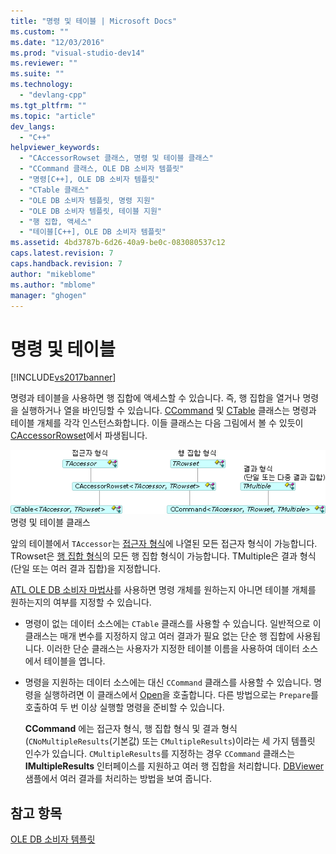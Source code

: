 ```yaml
---
title: "명령 및 테이블 | Microsoft Docs"
ms.custom: ""
ms.date: "12/03/2016"
ms.prod: "visual-studio-dev14"
ms.reviewer: ""
ms.suite: ""
ms.technology: 
  - "devlang-cpp"
ms.tgt_pltfrm: ""
ms.topic: "article"
dev_langs: 
  - "C++"
helpviewer_keywords: 
  - "CAccessorRowset 클래스, 명령 및 테이블 클래스"
  - "CCommand 클래스, OLE DB 소비자 템플릿"
  - "명령[C++], OLE DB 소비자 템플릿"
  - "CTable 클래스"
  - "OLE DB 소비자 템플릿, 명령 지원"
  - "OLE DB 소비자 템플릿, 테이블 지원"
  - "행 집합, 액세스"
  - "테이블[C++], OLE DB 소비자 템플릿"
ms.assetid: 4bd3787b-6d26-40a9-be0c-083080537c12
caps.latest.revision: 7
caps.handback.revision: 7
author: "mikeblome"
ms.author: "mblome"
manager: "ghogen"
---
```

# 명령 및 테이블
[!INCLUDE[vs2017banner](../../assembler/inline/includes/vs2017banner.md)]

명령과 테이블을 사용하면 행 집합에 액세스할 수 있습니다. 즉, 행 집합을 열거나 명령을 실행하거나 열을 바인딩할 수 있습니다.  [CCommand](../../data/oledb/ccommand-class.md) 및 [CTable](../../data/oledb/ctable-class.md) 클래스는 명령과 테이블 개체를 각각 인스턴스화합니다.  이들 클래스는 다음 그림에서 볼 수 있듯이 [CAccessorRowset](../../data/oledb/caccessorrowset-class.md)에서 파생됩니다.  
  
 ![CCommand 및 CTable](../../data/oledb/media/vccommandstables.gif "vcCommandsTables")  
명령 및 테이블 클래스  
  
 앞의 테이블에서 `TAccessor`는 [접근자 형식](../../data/oledb/accessors-and-rowsets.md)에 나열된 모든 접근자 형식이 가능합니다.  TRowset은 [행 집합 형식](../../data/oledb/accessors-and-rowsets.md)의 모든 행 집합 형식이 가능합니다.  TMultiple은 결과 형식\(단일 또는 여러 결과 집합\)을 지정합니다.  
  
 [ATL OLE DB 소비자 마법사](../../atl/reference/atl-ole-db-consumer-wizard.md)를 사용하면 명령 개체를 원하는지 아니면 테이블 개체를 원하는지의 여부를 지정할 수 있습니다.  
  
-   명령이 없는 데이터 소스에는 `CTable` 클래스를 사용할 수 있습니다.  일반적으로 이 클래스는 매개 변수를 지정하지 않고 여러 결과가 필요 없는 단순 행 집합에 사용됩니다.  이러한 단순 클래스는 사용자가 지정한 테이블 이름을 사용하여 데이터 소스에서 테이블을 엽니다.  
  
-   명령을 지원하는 데이터 소스에는 대신 `CCommand` 클래스를 사용할 수 있습니다.  명령을 실행하려면 이 클래스에서 [Open](../../data/oledb/ccommand-open.md)을 호출합니다.  다른 방법으로는 `Prepare`를 호출하여 두 번 이상 실행할 명령을 준비할 수 있습니다.  
  
     **CCommand** 에는 접근자 형식, 행 집합 형식 및 결과 형식\(`CNoMultipleResults`\(기본값\) 또는  `CMultipleResults`\)이라는 세 가지 템플릿 인수가 있습니다.  `CMultipleResults`를 지정하는 경우 `CCommand` 클래스는 **IMultipleResults** 인터페이스를 지원하고 여러 행 집합을 처리합니다.  [DBViewer](http://msdn.microsoft.com/ko-kr/07620f99-c347-4d09-9ebc-2459e8049832) 샘플에서 여러 결과를 처리하는 방법을 보여 줍니다.  
  
## 참고 항목  
 [OLE DB 소비자 템플릿](../../data/oledb/ole-db-consumer-templates-cpp.md)